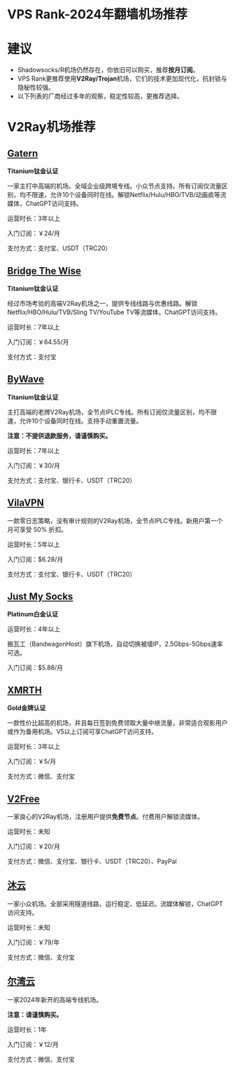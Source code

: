 # VPS Rank-2024年翻墙机场推荐

# 建议

- Shadowsocks/R机场仍然存在，你依旧可以购买，推荐**按月订阅**。
- VPS Rank更推荐使用**V2Ray/Trojan**机场，它们的技术更加现代化，抗封锁与隐秘性较强。
- 以下列表的厂商经过多年的观察，稳定性较高，更推荐选择。



# V2Ray机场推荐

## [Gatern](https://shuttle.gt-all.com/aff.php?aff=5181)

**Titanium钛金认证**

一家主打中高端的机场。全域企业级跨境专线。小众节点支持。所有订阅仅流量区别，均不限速，允许10个设备同时在线。解锁Netflix/Hulu/HBO/TVB/动画疯等流媒体，ChatGPT访问支持。

运营时长：3年以上

入门订阅：￥24/月

支付方式：支付宝、USDT（TRC20）



## [Bridge The Wise](https://patriot.ninja/aff.php?aff=2143)

**Titanium钛金认证**

经过市场考验的高端V2Ray机场之一，提供专线线路与优惠线路。解锁Netflix/HBO/Hulu/TVB/Sling TV/YouTube TV等流媒体。ChatGPT访问支持。

运营时长：7年以上

入门订阅：￥64.55/月

支付方式：支付宝



## [ByWave](https://user.by.ltd/aff.php?aff=15543)

**Titanium钛金认证**

主打高端的老牌V2Ray机场，全节点IPLC专线。所有订阅仅流量区别，均不限速，允许10个设备同时在线。支持手动重置流量。

**注意：不提供退款服务，请谨慎购买。**

运营时长：7年以上

入门订阅：￥30/月

支付方式：支付宝、银行卡、USDT（TRC20）



## [VilaVPN](https://vilavpn.com/aff.php?aff=11933)

一款零日志策略，没有审计规则的V2Ray机场，全节点IPLC专线。新用户第一个月可享受 50% 折扣。

运营时长：5年以上

入门订阅：$6.28/月

支付方式：支付宝、银行卡、USDT（TRC20）



## [Just My Socks](https://justmysocks5.net/members/aff.php?aff=28464)

**Platinum白金认证**

运营时长：4年以上

搬瓦工（BandwagonHost）旗下机场，自动切换被墙IP，2.5Gbps-5Gbps速率可选。

入门订阅：$5.88/月



## [XMRTH](https://xmrth.site/auth/register?code=CauL)

**Gold金牌认证**

一款性价比超高的机场，并且每日签到免费领取大量中继流量，非常适合观影用户或作为备用机场。V5以上订阅可享ChatGPT访问支持。

运营时长：3年以上

入门订阅：￥5/月

支付方式：微信、支付宝



## [V2Free](https://w1.v2free.cc/auth/register?code=Hb4K)

一家良心的V2Ray机场，注册用户提供**免费节点**。付费用户解锁流媒体。

运营时长：未知

入门订阅：￥20/月

支付方式：微信、支付宝、银行卡、USDT（TRC20）、PayPal



## [沐云](https://world.mucloud.one/auth/register?code=0oGHanF2TDo31gTgoEWXB9gslXPybwWW)

一家小众机场。全部采用隧道线路，运行稳定、低延迟。流媒体解锁，ChatGPT访问支持。

运营时长：未知

入门订阅：￥79/年

支付方式：微信、支付宝



## [尔湾云](https://erwan6.net/auth/register?code=6zBETW)

一家2024年新开的高端专线机场。

**注意：请谨慎购买。**

运营时长：1年

入门订阅：￥12/月

支付方式：微信、支付宝
